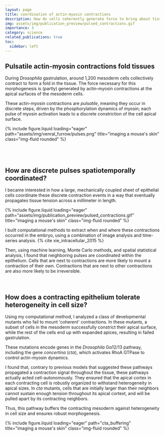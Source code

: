 ```yaml
---
layout: page
title: coordination of actin-myosin contractions
description: How do cells coherently generate force to bring about tissue-level folding?
img: assets/img/publication_preview/pulsed_contractions.gif
importance: 3
category: science
related_publications: true
toc:
  sidebar: left
---
```


## Pulsatile actin-myosin contractions fold tissues

During _Drosophila_ gastrulation, around 1,200 mesoderm cells collectively contract
to form a fold in the tissue. The force necessary for this morphogenesis
is (partly) generated by actin-myosin contractions at the apical surfaces of the
mesoderm cells.

These actin-myosin contractions are _pulsatile_, meaning they occur in discrete
steps, driven by the phosphorylation dynamics of myosin; each pulse of myosin activation
leads to a discrete constriction of the cell apical surface.

<div class='row'>
  <div class='col'>
    {% include figure.liquid loading="eager" path="assets/img/venral_furrow/pulses.png" title="imaging a mouse's skin" class="img-fluid rounded" %}
  </div>
</div>
<br>
<br>
<br>

## How are discrete pulses spatiotemporally coordinated?

I became interested in how a large, mechanically coupled sheet of epithelial cells
coordinate these discrete contraction events in a way that eventually propagates
tissue tension across a millimeter in length.

<div class='row'>
  <div class='col'>
    {% include figure.liquid loading="eager" path="assets/img/publication_preview/pulsed_contractions.gif" title="imaging a mouse's skin" class="img-fluid rounded" %}
  </div>
</div>

I built computational methods to extract when and where these contractions occurred
in the embryo, using a combination of image analysis and time-series analysis. {% cite xie_intracellular_2015 %}

Then, using machine learning, Monte Carlo methods, and spatial statistical analysis,
I found that neighboring pulses are coordinated within the epithelium. Cells that
are next to contractions are more likely to mount a contraction of their own. Contractions
that are next to other contractions are also more likely to be irreversible.
<br>
<br>
<br>

## How does a contracting epithelium tolerate heterogeneity in cell size?

Using my computational method, I analyzed a class of developmental mutants
who fail to mount 'coherent' contractions. In these mutants, a subset of
cells in the mesoderm successfully constrict their apical surface, while the rest
of the cells end up with expanded apices, resulting in failed gastrulation.

These mutations encode genes in the _Drosophila_ Gα12/13 pathway, including the gene _concertina_ (_cta_),
which activates RhoA GTPase to control actin-myosin dynamics.

I found that, contrary to previous models that suggested these pathways propagated a
contraction signal throughout the tissue, these pathways actually acted cell-autonomously.
They ensured that the apical cortex in each contracting cell is robustly organized
to withstand heterogeneity in apical sizes. In _cta_ mutants, cells that are
initially larger than their neighbors cannot sustain enough tension throughout
its apical cortext, and will be pulled apart by its contracting neighbors.

Thus, this pathway buffers the contracting mesoderm against heterogeneity
in cell size and ensures robust morphogenesis.

<div class='row'>
  <div class='col'>
    {% include figure.liquid loading="eager" path="cta_buffering" title="imaging a mouse's skin" class="img-fluid rounded" %}
  </div>
</div>
<br>
<br>
<br>
